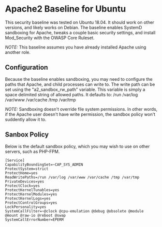 # Apache2 Baseline for Ubuntu

This security baseline was tested on Ubuntu 18.04. It should work on other versions, and likely works on Debian. The baseline
enables SystemD sandboxing for Apache, tweaks a couple basic security settings, and install Mod_Security with the
OWASP Core Ruleset.

*NOTE:* This baseline assumes you have already installed Apache using another role.

## Configuration

Because the baseline enables sandboxing, you may need to configure the paths that Apache, and child processes can write to. The
write path can be set using the "a2_sandbox_rw_path" variable. This variable is simply a space delimited string of allowed paths. It
defaults to: /run /var/log /var/www /var/cache /tmp /var/tmp

*NOTE:* Sandboxing doesn't override file system permissions. In other words, if the Apache user doesn't have write permission, the
sandbox policy won't suddently allow it to.

## Sanbox Policy

Below is the default sandbox policy, which you may wish to use on other servers, such as PHP-FPM.

	[Service]
	CapabilityBoundingSet=~CAP_SYS_ADMIN
	ProtectSystem=strict
	ProtectHome=yes
	ReadWritePaths=/run /var/log /var/www /var/cache /tmp /var/tmp
	PrivateDevices=yes
	ProtectClock=yes
	ProtectKernelTunables=yes
	ProtectKernelModules=yes
	ProtectKernelLogs=yes
	ProtectControlGroups=yes
	LockPersonality=yes
	SystemCallFilter=~@clock @cpu-emulation @debug @obsolete @module @mount @raw-io @reboot @swap
	SystemCallErrorNumber=EPERM
